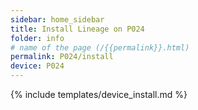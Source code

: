 ```yaml
---
sidebar: home_sidebar
title: Install Lineage on P024
folder: info
# name of the page (/{{permalink}}.html)
permalink: P024/install
device: P024
---
```

{% include templates/device_install.md %}
